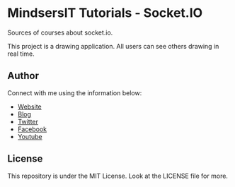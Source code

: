 # MindsersIT Tutorials - Socket.IO

Sources of courses about socket.io.

This project is a drawing application. All users can see others drawing in real time.

## Author
Connect with me using the information below:

- [Website](http://nathanaelcherrier.com)
- [Blog](http://blog.nathanaelcherrier.com)
- [Twitter](https://twitter.com/MindsersIT)
- [Facebook](https://www.facebook.com/MindsersIT/)
- [Youtube](https://www.youtube.com/channel/UC9FajTyEA4M8K6cF4174Zlw)

## License

This repository is under the MIT License. Look at the LICENSE file for more.
